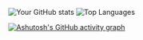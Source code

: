![Your GitHub stats](https://github-readme-stats.vercel.app/api?username=yhkq1&show_icons=true&theme=radical)
![Top Languages](https://github-readme-stats.vercel.app/api/top-langs/?username=yhkq1&layout=compact&theme=radical)

[![Ashutosh's GitHub activity graph](https://github-readme-activity-graph.vercel.app/graph?username=yhkq1&theme=dracula)](https://github.com/ashutosh00710/github-readme-activity-graph)
